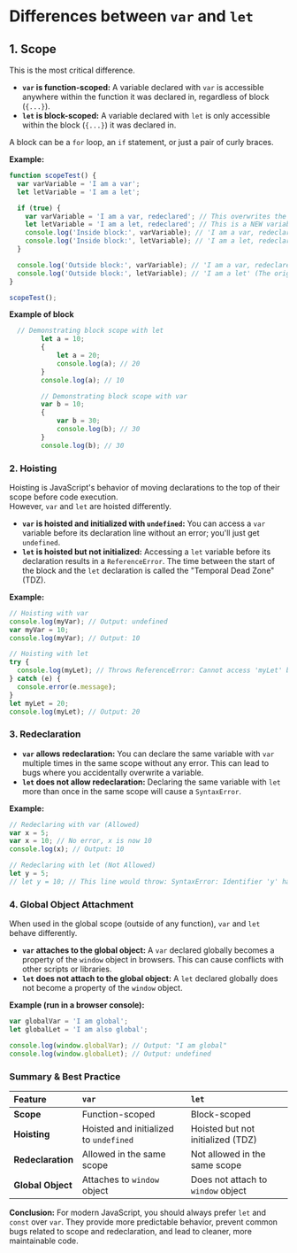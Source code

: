 # Differences between `var` and `let`

## 1. Scope

This is the most critical difference.

-   **`var` is function-scoped:** A variable declared with `var` is accessible anywhere within the function it was declared in, regardless of block (`{...}`).
-   **`let` is block-scoped:** A variable declared with `let` is only accessible within the block (`{...}`) it was declared in. 

A block can be a `for` loop, an `if` statement, or just a pair of curly braces.

**Example:**

```javascript
function scopeTest() {
  var varVariable = 'I am a var';
  let letVariable = 'I am a let';

  if (true) {
    var varVariable = 'I am a var, redeclared'; // This overwrites the original varVariable
    let letVariable = 'I am a let, redeclared'; // This is a NEW variable, only for this block
    console.log('Inside block:', varVariable); // 'I am a var, redeclared'
    console.log('Inside block:', letVariable); // 'I am a let, redeclared'
  }

  console.log('Outside block:', varVariable); // 'I am a var, redeclared' (The change leaked out!)
  console.log('Outside block:', letVariable); // 'I am a let' (The original remains untouched)
}

scopeTest();
```

**Example of block**

```javascript
  // Demonstrating block scope with let
        let a = 10;
        {
            let a = 20;
            console.log(a); // 20
        }
        console.log(a); // 10

        // Demonstrating block scope with var
        var b = 10;
        {
            var b = 30;
            console.log(b); // 30
        }
        console.log(b); // 30
```

### 2. Hoisting

Hoisting is JavaScript's behavior of moving declarations to the top of their scope before code execution.   
However, `var` and `let` are hoisted differently.

-   **`var` is hoisted and initialized with `undefined`:** You can access a `var` variable before its declaration line without an error; you'll just get `undefined`.
-   **`let` is hoisted but not initialized:** Accessing a `let` variable before its declaration results in a `ReferenceError`. The time between the start of the block and the `let` declaration is called the "Temporal Dead Zone" (TDZ).

**Example:**

```javascript
// Hoisting with var
console.log(myVar); // Output: undefined
var myVar = 10;
console.log(myVar); // Output: 10

// Hoisting with let
try {
  console.log(myLet); // Throws ReferenceError: Cannot access 'myLet' before initialization
} catch (e) {
  console.error(e.message);
}
let myLet = 20;
console.log(myLet); // Output: 20
```

### 3. Redeclaration

*   **`var` allows redeclaration:** You can declare the same variable with `var` multiple times in the same scope without any error. This can lead to bugs where you accidentally overwrite a variable.
*   **`let` does not allow redeclaration:** Declaring the same variable with `let` more than once in the same scope will cause a `SyntaxError`.

**Example:**

```javascript
// Redeclaring with var (Allowed)
var x = 5;
var x = 10; // No error, x is now 10
console.log(x); // Output: 10

// Redeclaring with let (Not Allowed)
let y = 5;
// let y = 10; // This line would throw: SyntaxError: Identifier 'y' has already been declared
```

### 4. Global Object Attachment

When used in the global scope (outside of any function), `var` and `let` behave differently.

*   **`var` attaches to the global object:** A `var` declared globally becomes a property of the `window` object in browsers. This can cause conflicts with other scripts or libraries.
*   **`let` does not attach to the global object:** A `let` declared globally does not become a property of the `window` object.

**Example (run in a browser console):**

```javascript
var globalVar = 'I am global';
let globalLet = 'I am also global';

console.log(window.globalVar); // Output: "I am global"
console.log(window.globalLet); // Output: undefined
```

### Summary & Best Practice

| Feature | `var` | `let` |
| :--- | :--- | :--- |
| **Scope** | Function-scoped | Block-scoped |
| **Hoisting** | Hoisted and initialized to `undefined` | Hoisted but not initialized (TDZ) |
| **Redeclaration** | Allowed in the same scope | Not allowed in the same scope |
| **Global Object** | Attaches to `window` object | Does not attach to `window` object |

**Conclusion:** For modern JavaScript, you should always prefer `let` and `const` over `var`. They provide more predictable behavior, prevent common bugs related to scope and redeclaration, and lead to cleaner, more maintainable code.